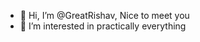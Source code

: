 - 👋 Hi, I’m @GreatRishav, Nice to meet you
- 👀 I’m interested in practically everything

<!---
GreatRishav/GreatRishav is a ✨ special ✨ repository because its `README.md` (this file) appears on your GitHub profile.
You can click the Preview link to take a look at your changes.
--->
